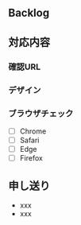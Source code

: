 ## Backlog
<!-- 対象のBacklog URLを 記載 -->

## 対応内容
<!-- 対応内容の説明を簡単に記載する -->

### 確認URL
<!-- 複数ページある場合は対応したローカルURLを記述してください -->

### デザイン
<!-- デザインの格納URLや、対応箇所のスクショ（PC,SP両方） -->

### ブラウザチェック
<!-- 確認漏れを防ぐため。確認したブラウザはチェックをつける-->
<!-- プロジェクト憲章の規定に従って追加/削除してください -->

- [ ] Chrome
- [ ] Safari
- [ ] Edge
- [ ] Firefox

## 申し送り
<!-- その他レビュアーへ伝達事項があれば記載。（なければ削除） -->

- xxx
- xxx
